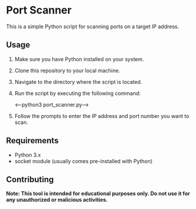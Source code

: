 # Port Scanner

This is a simple Python script for scanning ports on a target IP address.

## Usage

1. Make sure you have Python installed on your system.
2. Clone this repository to your local machine.
3. Navigate to the directory where the script is located.
4. Run the script by executing the following command:

   <--python3 port_scanner.py-->
5. Follow the prompts to enter the IP address and port number you want to scan.

## Requirements

- Python 3.x
- socket module (usually comes pre-installed with Python)

## Contributing

**Note: This tool is intended for educational purposes only. Do not use it for any unauthorized or malicious activities.**
